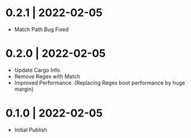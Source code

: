 # 0.2.1 | 2022-02-05

- Match Path Bug Fixed

# 0.2.0 | 2022-02-05

- Update Cargo Info
- Remove Regex with Match
- Improved Performance. (Replacing Regex boot performance by huge margin)

# 0.1.0 | 2022-02-05

- Initial Publish

